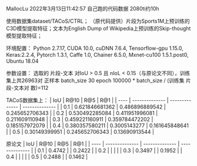 MallocLu 2022年3月13日11:42:57 自己跑的代码数据 2080ti约10h

使用数据集dataset/TACoS/CTRL； （原代码提供）片段为Sports1M上预训练的C3D模型提取特征；文本为English Dump of Wikipedia上预训练的Skip-thought模型提取特征；

环境配置：
Python 2.7.17, CUDA 10.0, cuDNN 7.6.4, Tensorflow-gpu 1.15.0, Keras:2.2.4, Pytorch 1.3.1, Caffe 1.0, Chainer 6.5.0, Mxnet-cu100 1.5.1.post0, Ubuntu 18.04

参数设置：
选取的 片段-文本 对IoU > 0.5 且 nIoL < 0.15（与原论文不同），训练集上共26963对 正样本
batch_size 30
epoch 100000 * batch_size / (训练集 片段-文本对 数)=112

TACoS数据集上：
| IoU  | R@10           | R@5            | R@1            |
| ---- | -------------- | -------------- | -------------- |
| 0.1  | 0.621846681362 | 0.486896889542 | 0.245652706343 |
| 0.2  | 0.530492285084 | 0.411951996081 | 0.211609110948 |
| 0.3  | 0.459221160911 | 0.359784472202 | 0.185157972079 |
| 0.4  | 0.380357580211 | 0.3005143277   | 0.161645848641 |
| 0.5  | 0.30149399951  | 0.245652706343 | 0.13690913544  |

原论文
| IoU  | R@10           | R@5            | R@1            |
| ---- | -------------- | -------------- | -------------- |
| 0.1  | 0.4742 | | 0.2422 |
| 0.2  | | | |
| 0.3  | 0.3497 | | 0.1952 |
| 0.4  | | | |
| 0.5  | 0.2488 | | 0.1462 |
